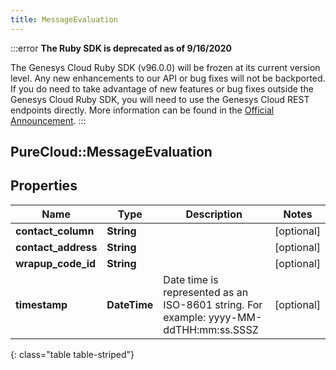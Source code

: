 ```yaml
---
title: MessageEvaluation
---
```


:::error
**The Ruby SDK is deprecated as of 9/16/2020**

The Genesys Cloud Ruby SDK (v96.0.0) will be frozen at its current version level. Any new enhancements to our API or bug fixes will not be backported. If you do need to take advantage of new features or bug fixes outside the Genesys Cloud Ruby SDK, you will need to use the Genesys Cloud REST endpoints directly. More information can be found in the [Official Announcement](https://developer.mypurecloud.com/forum/t/announcement-genesys-cloud-ruby-sdk-end-of-life/8850).
:::


## PureCloud::MessageEvaluation

## Properties

|Name | Type | Description | Notes|
|------------ | ------------- | ------------- | -------------|
| **contact_column** | **String** |  | [optional] |
| **contact_address** | **String** |  | [optional] |
| **wrapup_code_id** | **String** |  | [optional] |
| **timestamp** | **DateTime** | Date time is represented as an ISO-8601 string. For example: yyyy-MM-ddTHH:mm:ss.SSSZ | [optional] |
{: class="table table-striped"}


